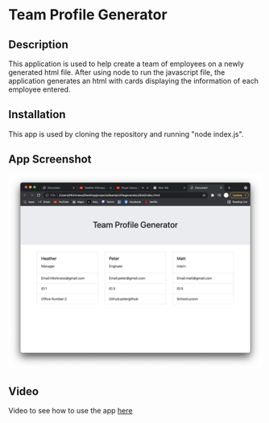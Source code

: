 # Team Profile Generator

## Description
This application is used to help create a team of employees on a newly generated html file. After using node to run the javascript file, the application generates an html with cards displaying the information of each employee entered.

## Installation
This app is used by cloning the repository and running "node index.js". 

## App Screenshot
![Screenshot](/images/screenshot.png)

## Video
Video to see how to use the app [here](https://www.youtube.com/watch?v=h69--ezOaxw)